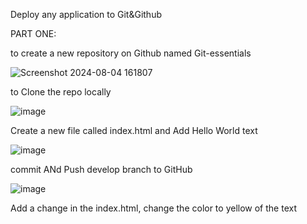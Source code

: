 Deploy any application to Git&Github

PART ONE:

to create a new repository on Github named Git-essentials



![Screenshot 2024-08-04 161807](https://github.com/user-attachments/assets/03e65c57-9648-4c9e-8f81-ae6330563bb3)


to Clone the repo locally

![image](https://github.com/user-attachments/assets/c5c06083-da0b-4bc3-993b-dedba26469d8)


Create a new file called index.html and Add Hello World text 

![image](https://github.com/user-attachments/assets/e9699da9-2706-46f2-8160-bfd3bc9f1127)

commit ANd Push develop branch to GitHub

![image](https://github.com/user-attachments/assets/136f5b08-42d3-49d0-8344-61cad81654f5)


Add a change in the index.html, change the color to yellow of the text










